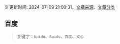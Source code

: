 :alarm_clock: 更新时间: 2024-07-09 21:00:31。[文章来源](/README.md)、[文章分类](/TAGS.md)

## 百度


> 关键字：`baidu`、`Baidu`、`百度`、`文心`



